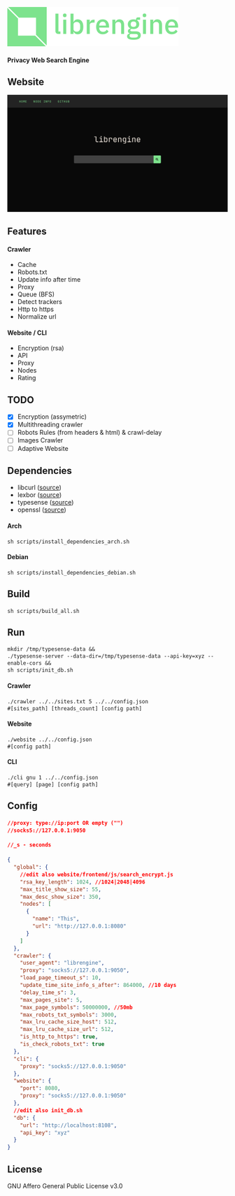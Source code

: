![](images/logo.png)
#### Privacy Web Search Engine
## Website
![](images/demo.png)

## Features
#### Crawler
- Cache
- Robots.txt
- Update info after time
- Proxy
- Queue (BFS)
- Detect trackers
- Http to https
- Normalize url

#### Website / CLI
- Encryption (rsa)
- API
- Proxy
- Nodes
- Rating

## TODO
- [x] Encryption (assymetric)
- [x] Multithreading crawler
- [ ] Robots Rules (from headers & html) & crawl-delay
- [ ] Images Crawler
- [ ] Adaptive Website

## Dependencies
- libcurl   ([source](https://github.com/curl/curl))
- lexbor    ([source](https://github.com/lexbor/lexbor))
- typesense ([source](https://github.com/typesense/typesense))
- openssl   ([source](https://github.com/openssl/openssl))

#### Arch
```shell
sh scripts/install_dependencies_arch.sh
```
#### Debian
```shell
sh scripts/install_dependencies_debian.sh
```
## Build
```shell
sh scripts/build_all.sh
```
## Run
```shell
mkdir /tmp/typesense-data &&
./typesense-server --data-dir=/tmp/typesense-data --api-key=xyz --enable-cors &&
sh scripts/init_db.sh
```
#### Crawler
```shell
./crawler ../../sites.txt 5 ../../config.json
#[sites_path] [threads_count] [config path]
```
#### Website
```shell
./website ../../config.json
#[config path]
```
#### CLI
```shell
./cli gnu 1 ../../config.json
#[query] [page] [config path]
```
## Config 
```json
//proxy: type://ip:port OR empty ("")
//socks5://127.0.0.1:9050

//_s - seconds

{
  "global": {
    //edit also website/frontend/js/search_encrypt.js
    "rsa_key_length": 1024, //1024|2048|4096
    "max_title_show_size": 55,
    "max_desc_show_size": 350,
    "nodes": [
      {
        "name": "This",
        "url": "http://127.0.0.1:8080"
      }
    ]
  },
  "crawler": {
    "user_agent": "librengine",
    "proxy": "socks5://127.0.0.1:9050",
    "load_page_timeout_s": 10,
    "update_time_site_info_s_after": 864000, //10 days
    "delay_time_s": 3, 
    "max_pages_site": 5,
    "max_page_symbols": 50000000, //50mb
    "max_robots_txt_symbols": 3000,
    "max_lru_cache_size_host": 512,
    "max_lru_cache_size_url": 512,
    "is_http_to_https": true,
    "is_check_robots_txt": true
  },
  "cli": {
    "proxy": "socks5://127.0.0.1:9050"
  },
  "website": {
    "port": 8080,
    "proxy": "socks5://127.0.0.1:9050"
  },
  //edit also init_db.sh
  "db": {
    "url": "http://localhost:8108",
    "api_key": "xyz"
  }
}

```

## License
GNU Affero General Public License v3.0